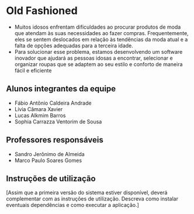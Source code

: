 # Old Fashioned

- Muitos idosos enfrentam dificuldades ao procurar produtos de moda que atendam às suas necessidades ao fazer compras. Frequentemente, eles se sentem deslocados em relação às tendências da moda atual e a falta de opções adequadas para a terceira idade.
- Para solucionar esse problema, estamos desenvolvendo um software inovador que ajudará as pessoas idosas a encontrar, selecionar e organizar roupas que se adaptem ao seu estilo e conforto de maneira fácil e eficiente

## Alunos integrantes da equipe

* Fábio Antônio Caldeira Andrade
* Lívia Câmara Xavier
* Lucas Alkmim Barros
* Sophia Carrazza Ventorim de Sousa

## Professores responsáveis

* Sandro Jerônimo de Almeida
* Marco Paulo Soares Gomes

## Instruções de utilização

[Assim que a primeira versão do sistema estiver disponível, deverá complementar com as instruções de utilização. Descreva como instalar eventuais dependências e como executar a aplicação.]

